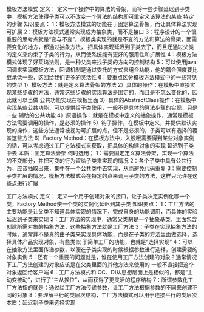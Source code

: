模板方法模式
定义：
    定义一个操作中的算法的骨架，而将一些步骤延迟到子类中，模板方法使得子类可以不改变一个算法的结构即可重定义该算法的某些
    特定的步骤
知识要点：
    1：模板方法模式的功能在于固定算法骨架，而让具体算法实现可扩展
    2：模板方法模式通常实现成为抽象类，而不是接口
    3：程序设计的一个很重要的思考点就是“变与不变”，模板类实现的就是不变的方法和算法的骨架，而需要变化的地方，都通过抽象方法，
    把具体实现延迟到子类去了，而且还通过父类的定义来约束了子类的行为，从而使系统能有更好的服用性和扩展性
    4：模板方法模式体现了好莱坞法则，是一种父类来找子类的方向的控制结构
    5：可以使用java回调来实现模板方法，回调机制是通过委托的方式来组合功能，他的耦合强度要比继承低一些，这回给我们更多的灵活性
    6：要重点区分模板方法模式中的一些常见的类型
        1）模板方法：就是定义算法骨架的方法
        2）具体的操作：在模板中直接实现某些步骤的方法，通常这些步骤的实现算法是固定的，而且是不怎么变化的，因此就可以当做
        公共功能实现在模板里面
        3）具体的AbstractClass操作：在模板中实现某些公共功能，可以提供给子类使用，一般不是具体的算法步骤的实现，只是一些
        辅助的公共功能
        4）原语操作：就是在模板中定义的抽象操作，通常是模板方法需要调用的操作，是必须的操作
        5）钩子操作，在模板中定义，并提供默认实现的操作，这些方法通常被视为可扩展的点，但不是必须的，子类可以有选择的覆盖这些方法
        6）Factory Method：在模板方法中，入股哦需要得到某些对象实例的话，可以考虑通过工厂方法模式来获取，把具体的构建对象的实现
        延迟到子类中去
本质：固定算法骨架
何时选用；
    1：需要固定定义算法骨架，实现一个算法的不变部分，并把可变的行为留给子类来实现的情况
    2：各个子类中具有公共行为，应该抽取出来，集中在一个公共类中去实现，从而避免代码重复
    3：需要控制子类扩展的情况，模板方法模式会在特定的点来调用子类的方法，这样只允许在这些点进行扩展



工厂方法模式
定义：
    定义一个用于创建对象的接口，让子类决定实例化哪一个类，Factory Method使一个类的实例化延迟到其子类
知识要点：
    1：工厂方法的主要功能是让父类不知道具体实现的情况下，完成自身的功能调用，而具体的实验延迟到子类来实现
    2：工厂方法的实现中，通常父类胡是一个抽象基类，里面包含创建所需对象的抽象方法，这些抽象方法就是工厂方法
    3：子类在实现抽象方法的时候，通常并不是真的由子类来实现具体功能，而是在子类的方法里面做选择，选择具体产品实现对象，有些类似
    于简单工厂的功能，也就是“选择实现”
    4：可以在抽象方法里面传递参数，以便在子类实现的时候根据参数进行选择，创建需要的对象实例
    5：还有一个重要的问题就是，谁在使用工厂方法创建的对象？通常情况下工厂方法创建的对象应该是在父类里面的其他方法来使用的
    一般不直接把这个对象返回给客户端
    6：工厂方法模式和IOC、DI从思想层面上是相似的，都是“主动变被动”，进行了“主从换位”，从而获得了更灵活的程序结构
    7：所谓参数化工厂方法指的就是：通过给工厂方法传递参数，让工厂方法根据参数的不同来创建不同的对象
    8：要理解平行的类层次结构，工厂方法模式可以用于连接平行的类层次
本质：延迟到子类来选择实现
